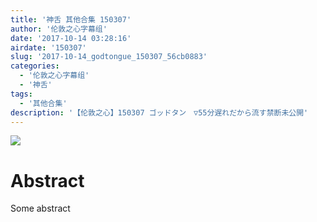 ```yaml
---
title: '神舌 其他合集 150307'
author: '伦敦之心字幕组'
date: '2017-10-14 03:28:16'
airdate: '150307'
slug: '2017-10-14_godtongue_150307_56cb0883'
categories: 
  - '伦敦之心字幕组'
  - '神舌'
tags: 
  - '其他合集'
description: '【伦敦之心】150307 ゴッドタン　▽55分遅れだから流す禁断未公開'
---
```


![](https://i.imgur.com/Co79Rbd.jpg)
# Abstract
Some abstract
